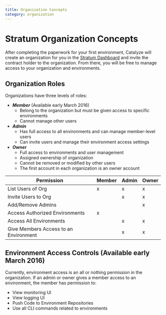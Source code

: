 ```yaml
---
title: Organization Concepts
category: organization
---
```


# Stratum Organization Concepts

After completing the paperwork for your first environment, Catalyze will create an organization for you in the [Stratum Dashboard](https://stratum.catalyze.io) and invite the contract holder to the organization. From there, you will be free to manage access to your organization and environments.

## Organization Roles

Organizations have three levels of roles:

- ***Member*** (Available early March 2016)
  - Belong to the organization but must be given access to specific environments
  - Cannot manage other users
- ***Admin***
  - Has full access to all environments and can manage member-level users
  - Can invite users and manage their environment access settings
- ***Owner***
  - Full access to environments and user management
  - Assigned ownership of organization
  - Cannot be removed or modified by other users
  - The first account in each organization is an owner account


|Permission|Member|Admin|Owner|
|---|---|---|---|
|  List Users of Org |x  |x  |x  |
| Invite Users to Org | | x  |x   |
| Add/Remove Admins  |   |   |x   |
| Access Authorized Environments |x |   |   |
| Access All Environments  |   |  x|x   |
| Give Members Access to an Environment  |   | x  |  x |

## Environment Access Controls (Available early March 2016)

Currently, environment access is an all or nothing permission in the organization. If an admin or owner gives a member access to an environment, the member has permission to:

- View monitoring UI
- View logging UI
- Push Code to Environment Repositories
- Use all CLI commands related to environments
